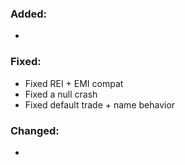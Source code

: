 ### Added:
- 
### Fixed:
- Fixed REI + EMI compat
- Fixed a null crash
- Fixed default trade + name behavior
### Changed:
- 